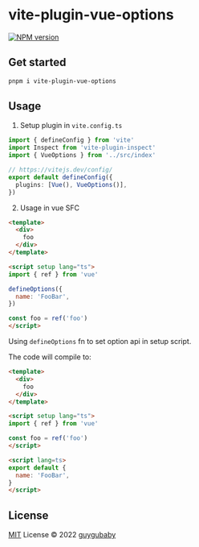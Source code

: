 # vite-plugin-vue-options

[![NPM version](https://img.shields.io/npm/v/vite-plugin-vue-options?color=a1b858&label=)](https://www.npmjs.com/package/vite-plugin-vue-options)

## Get started

```bash
pnpm i vite-plugin-vue-options
```

## Usage

1. Setup plugin in `vite.config.ts`

```ts
import { defineConfig } from 'vite'
import Inspect from 'vite-plugin-inspect'
import { VueOptions } from '../src/index'

// https://vitejs.dev/config/
export default defineConfig({
  plugins: [Vue(), VueOptions()],
})
```

2. Usage in vue SFC

```html
<template>
  <div>
    foo
  </div>
</template>

<script setup lang="ts">
import { ref } from 'vue'

defineOptions({
  name: 'FooBar',
})

const foo = ref('foo')
</script>
```

Using `defineOptions` fn to set option api in setup script.

The code will compile to:

```html
<template>
  <div>
    foo
  </div>
</template>

<script setup lang="ts">
import { ref } from 'vue'

const foo = ref('foo')
</script>

<script lang=ts>
export default {
  name: 'FooBar',
}
</script>
```

## License

[MIT](./LICENSE) License © 2022 [guygubaby](https://github.com/bryce-loskie)
